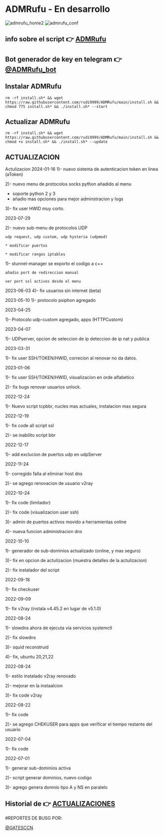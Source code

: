 # ADMRufu - En desarrollo
![admrufu_home2](https://user-images.githubusercontent.com/67137156/170579752-e92115d1-9c53-457b-93ea-1539a5d36044.png)
![admrufu_conf](https://user-images.githubusercontent.com/67137156/170580003-3cc3b607-fe0f-4f3c-bf86-a11b71956def.png)

## info sobre el script :point_right: [ADMRufu](https://github.com/rudi9999/ADMRufu/blob/main/info.md)

## Bot generador de key en telegram :point_right: [@ADMRufu_bot](https://t.me/ADMRufu_bot)

## Instalar ADMRufu

`rm -rf install.sh* && wget https://raw.githubusercontent.com/rudi9999/ADMRufu/main/install.sh && chmod 775 install.sh* && ./install.sh* --start`

## Actualizar ADMRufu

`rm -rf install.sh* && wget https://raw.githubusercontent.com/rudi9999/ADMRufu/main/install.sh && chmod +x install.sh* && ./install.sh* --update`

## ACTUALIZACION

 Actulizacion 2024-01-16
1)- nuevo sistema de autenticacion token en linea (aToken)

2)- nuevo menu de protocolos socks python añadido al menu
 * soporte python 2 y 3
 * añadio mas opciones para mejor adminstracion y logs

3)- fix user HWID muy corto.

 2023-07-29
 
2)- nuevo sub-menu de protocolos UDP

    udp request, udp custom, udp hysteria (udpmod)
    
    * modificar puertos
    
    * modificar rangos iptables

1)- stunnel-manager se exporto el codigo a c++

    añadio port de redireccion manual
    
    ver port ssl activos desde el menu

2023-06-03
4)- fix usuarios sin internet (beta)

 2023-05-10
1)- protocolo psiphon agregado

 2023-04-25
 
1)- Protocolo udp-custom agregado, apps (HTTPCustom)

 2023-04-07
 
1)- UDPserver, opcion de seleccion de ip deteccion de ip nat y publica

2023-03-31
 
1)- fix user SSH/TOKEN/HWID, correcion al renovar no da datos.

2023-01-06

1)- fix user SSH/TOKEN/HWID, visualizacion en orde alfabetico

2)- fix bugs renovar usuarios unlock.

2022-12-24

1)- Nuevo script tcpbbr, nucles mas actuales, instalacion mas segura

2022-12-19

1)- fix code all script ssl

2)- se inabilito script bbr

2022-12-17
 
1)- add exclucion de puertos udp en udpServer

2022-11-24

1)- corregido falla al eliminar host dns

2)- se agrego renovacion de usuario v2ray

2022-10-24

1)- fix code (limitador)

2)- fix code (visualizacion user ssh)

3)- admin de puertos activos movido a herramientas online
    
4)- nueva funcion administracion dns

2022-10-10

1)- generador de sub-dominios actualizado (online, y mas seguro)

3)- fix en opcion de actulizacion (muestra detalles de la actulizacion)

2)- fix instalador del script

2022-09-18

1)- fix checkuser

2022-09-09

1)- fix v2ray (instala v4.45.2 en lugar de v5.1.0)

2022-08-24

1)- slowdns ahora de ejecuta via servicios systemctl

2)- fix slowdns

3)- squid reconstruid

4)- fix, ubuntu 20,21,22

2022-08-24

1)- estilo instalado v2ray renovado

2)- mejorar en la instaalcion

3)- fix code v2ray

2022-08-22

1)- fix code

2)- se agrego CHEKUSER para apps que verificar el tiempo restante del usuario

2022-07-04

1)- fix code 

2022-07-01

1)- generar sub-dominios activa

2)- script generar dominios, nuevo codigo

3)- agrego genera domnio tipo A y NS en paralelo

## Historial de :point_right: [ACTUALIZACIONES](https://github.com/rudi9999/ADMRufu/blob/main/history.md)

#REPORTES DE BUSG POR:

[@GATESCCN](https://t.me/GATESCCN)

 
